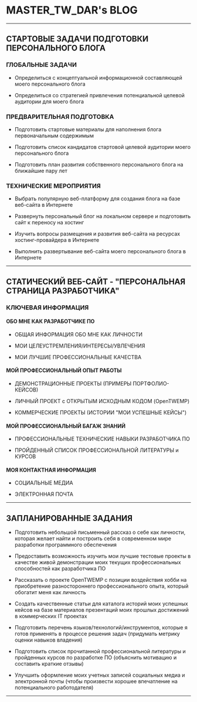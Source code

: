 # MASTER\_TW\_DAR's BLOG

---

## **СТАРТОВЫЕ ЗАДАЧИ ПОДГОТОВКИ ПЕРСОНАЛЬНОГО БЛОГА**

### ГЛОБАЛЬНЫЕ ЗАДАЧИ

* Определиться с концептуальной информационной составляющей моего персонального блога

* Определиться со стратегией привлечения потенциальной целевой аудитории для моего блога

### ПРЕДВАРИТЕЛЬНАЯ ПОДГОТОВКА

* Подготовить стартовые материалы для наполнения блога первоначальным содержимым

* Подготовить список кандидатов стартовой целевой аудитории моего персонального блога

* Подготовить план развития собственного персонального блога на ближайшие пару лет

### ТЕХНИЧЕСКИЕ МЕРОПРИЯТИЯ

* Выбрать популярную веб-платформу для создания блога на базе веб-сайта в Интернете

* Развернуть персональный блог на локальном сервере и подготовить сайт к переносу на хостинг

* Изучить вопросы размещения и развития веб-сайта на ресурсах хостинг-провайдера в Интернете

* Выполнить развертывание веб-сайта моего персонального блога в Интернете

---

## **СТАТИЧЕСКИЙ ВЕБ-САЙТ - "ПЕРСОНАЛЬНАЯ СТРАНИЦА РАЗРАБОТЧИКА"**

### КЛЮЧЕВАЯ ИНФОРМАЦИЯ

#### **ОБО МНЕ КАК РАЗРАБОТЧИКЕ ПО**

* ОБЩАЯ ИНФОРМАЦИЯ ОБО МНЕ КАК ЛИЧНОСТИ

* МОИ ЦЕЛЕУСТРЕМЛЕНИЯ/ИНТЕРЕСЫ/УВЛЕЧЕНИЯ

* МОИ ЛУЧШИЕ ПРОФЕССИОНАЛЬНЫЕ КАЧЕСТВА

#### **МОЙ ПРОФЕССИОНАЛЬНЫЙ ОПЫТ РАБОТЫ**

* ДЕМОНСТРАЦИОННЫЕ ПРОЕКТЫ (ПРИМЕРЫ ПОРТФОЛИО-КЕЙСОВ)

* ЛИЧНЫЙ ПРОЕКТ с ОТКРЫТЫМ ИСХОДНЫМ КОДОМ (OpenTWEMP)

* КОММЕРЧЕСКИЕ ПРОЕКТЫ (ИСТОРИИ "МОИ УСПЕШНЫЕ КЕЙСЫ")

#### **МОЙ ПРОФЕССИОНАЛЬНЫЙ БАГАЖ ЗНАНИЙ**

* ПРОФЕССИОНАЛЬНЫЕ ТЕХНИЧЕСКИЕ НАВЫКИ РАЗРАБОТЧИКА ПО

* ПРОЙДЕННЫЙ СПИСОК ПРОФЕССИОНАЛЬНОЙ ЛИТЕРАТУРЫ и КУРСОВ


#### **МОЯ КОНТАКТНАЯ ИНФОРМАЦИЯ**

* СОЦИАЛЬНЫЕ МЕДИА

* ЭЛЕКТРОННАЯ ПОЧТА

---

## ЗАПЛАНИРОВАННЫЕ ЗАДАНИЯ

* Подготовить небольшой письменный рассказ о себе как личности, которая желает найти и построить себя в современном мире разработки программного обеспечения

* Предоставить возможность изучить мои лучшие тестовые проекты в качестве живой демонстрации моих текущих профессиональных способностей как разработчика ПО

* Рассказать о проекте OpenTWEMP с позиции воздействия хобби на приобретение разностороннего профессионального опыта, который обогатит меня как личность

* Создать качественные статьи для каталога историй моих успешных кейсов на базе материалов презентаций моих прошлых достижений в коммерческих IT проектах

* Подготовить перечень языков/технологий/инструментов, которые я готов применять в процессе решения задач (придумать метрику оценки навыков владения)

* Подготовить список прочитанной профессиональной литературы и пройденных курсов по разработке ПО (объяснить мотивацию и составить краткие отзывы)

* Улучшить оформление моих учетных записей социальных медиа и электронной почты (чтобы произвести хорошее впечатление на потенциального работодателя)

---
